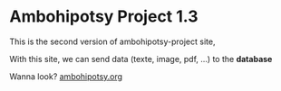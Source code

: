 # Ambohipotsy Project 1.3

This is the second version of ambohipotsy-project site, 

With this site, we can send data (texte, image, pdf, ...) to the **database**

Wanna look? 
[ambohipotsy.org](https://tahiry.ambohipotsy.org)
